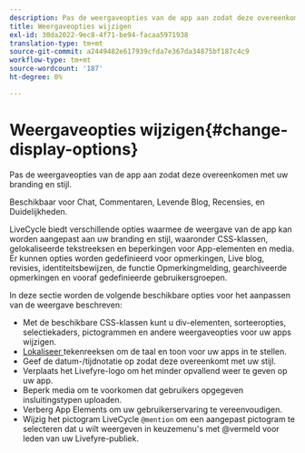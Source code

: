 ```yaml
---
description: Pas de weergaveopties van de app aan zodat deze overeenkomen met uw branding en stijl.
title: Weergaveopties wijzigen
exl-id: 30da2022-9ec8-4f71-be94-facaa5971938
translation-type: tm+mt
source-git-commit: a2449482e617939cfda7e367da34875bf187c4c9
workflow-type: tm+mt
source-wordcount: '187'
ht-degree: 0%

---
```


# Weergaveopties wijzigen{#change-display-options}

Pas de weergaveopties van de app aan zodat deze overeenkomen met uw branding en stijl.

Beschikbaar voor Chat, Commentaren, Levende Blog, Recensies, en Duidelijkheden.

LiveCycle biedt verschillende opties waarmee de weergave van de app kan worden aangepast aan uw branding en stijl, waaronder CSS-klassen, gelokaliseerde tekstreeksen en beperkingen voor App-elementen en media. Er kunnen opties worden gedefinieerd voor opmerkingen, Live blog, revisies, identiteitsbewijzen, de functie Opmerkingmelding, gearchiveerde opmerkingen en vooraf gedefinieerde gebruikersgroepen.

In deze sectie worden de volgende beschikbare opties voor het aanpassen van de weergave beschreven:

* Met de beschikbare CSS-klassen kunt u div-elementen, sorteeropties, selectiekaders, pictogrammen en andere weergaveopties voor uw apps wijzigen.
* [Lokaliseer ](/help/using/c-settings-other/c-translation-sets/c-localize-strings.md) tekenreeksen om de taal en toon voor uw apps in te stellen.
* Geef de datum-/tijdnotatie op zodat deze overeenkomt met uw stijl.
* Verplaats het Livefyre-logo om het minder opvallend weer te geven op uw app.
* Beperk media om te voorkomen dat gebruikers opgegeven insluitingstypen uploaden.
* Verberg App Elements om uw gebruikerservaring te vereenvoudigen.
* Wijzig het pictogram LiveCycle `@mention` om een aangepast pictogram te selecteren dat u wilt weergeven in keuzemenu&#39;s met @vermeld voor leden van uw Livefyre-publiek.
